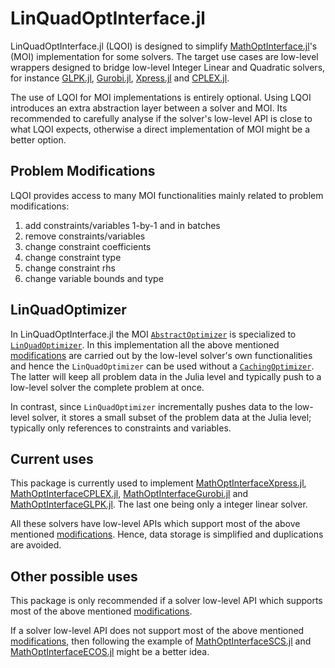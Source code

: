# LinQuadOptInterface.jl

LinQuadOptInterface.jl (LQOI) is designed to simplify [MathOptInterface.jl](https://github.com/JuliaOpt/MathOptInterface.jl)'s (MOI) implementation for some solvers. The target use cases are low-level wrappers designed to bridge low-level Integer Linear and Quadratic solvers, for instance [GLPK.jl](https://github.com/JuliaOpt/GLPK.jl), [Gurobi.jl](https://github.com/JuliaOpt/Gurobi.jl), [Xpress.jl](https://github.com/JuliaOpt/Xpress.jl) and [CPLEX.jl](https://github.com/JuliaOpt/CPLEX.jl).

The use of LQOI for MOI implementations is entirely optional. Using LQOI introduces an extra abstraction layer between a solver and MOI. Its recommended to carefully analyse if the solver's low-level API is close to what LQOI expects, otherwise a direct implementation of MOI might be a better option.

## <a name="modifications"></a> Problem Modifications

LQOI provides access to many MOI functionalities mainly related to problem modifications:

1. add constraints/variables 1-by-1 and in batches
2. remove constraints/variables
3. change constraint coefficients
4. change constraint type
5. change constraint rhs
6. change variable bounds and type

## LinQuadOptimizer

In LinQuadOptInterface.jl the MOI [`AbstractOptimizer`](http://www.juliaopt.org/MathOptInterface.jl/latest/apireference.html#MathOptInterface.AbstractOptimizer) is specialized to [`LinQuadOptimizer`](https://github.com/JuliaOpt/LinQuadOptInterface.jl/blob/99b2a3dfe78e000330475f08766f6681ecf633ab/src/LinQuadOptInterface.jl#L131). In this implementation all the above mentioned [modifications](#modifications) are carried out by the low-level solver's own functionalities and hence the `LinQuadOptimizer` can be used without a [`CachingOptimizer`](https://github.com/JuliaOpt/MathOptInterface.jl/blob/60c5ee85addb65ada33cb1d922691f23e5a518e2/src/Utilities/cachingoptimizer.jl#L8). The latter will keep all problem data in the Julia level and typically push to a low-level solver the complete problem at once.

In contrast, since `LinQuadOptimizer` incrementally pushes data to the low-level solver, it stores a small subset of the problem data at the Julia level; typically only references to constraints and variables.

## Current uses

This package is currently used to implement [MathOptInterfaceXpress.jl](https://github.com/JuliaOpt/MathOptInterfaceXpress.jl), [MathOptInterfaceCPLEX.jl](https://github.com/JuliaOpt/MathOptInterfaceCPLEX.jl), [MathOptInterfaceGurobi.jl](https://github.com/JuliaOpt/MathOptInterfaceGurobi.jl) and [MathOptInterfaceGLPK.jl](https://github.com/JuliaOpt/MathOptInterfaceGLPK.jl). The last one being only a integer linear solver.

All these solvers have low-level APIs which support most of the above mentioned [modifications](#modifications). Hence, data storage is simplified and duplications are avoided.

## Other possible uses

This package is only recommended if a solver low-level API which supports most of the above mentioned [modifications](#modifications).

If a solver low-level API does not support most of the above mentioned [modifications](#modifications), then following the example of [MathOptInterfaceSCS.jl](https://github.com/JuliaOpt/MathOptInterfaceSCS.jl) and [MathOptInterfaceECOS.jl](https://github.com/JuliaOpt/MathOptInterfaceECOS.jl) might be a better idea.
